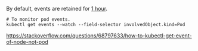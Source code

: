 By default, events are retained for [1 hour](https://github.com/kubernetes/kubernetes/blob/da53a247633cd91bd8e9818574279f3b04aed6a5/cmd/kube-apiserver/app/options/options.go#L71-L72).

```
# To monitor pod events.
kubectl get events --watch --field-selector involvedObject.kind=Pod
```

https://stackoverflow.com/questions/68797633/how-to-kubectl-get-event-of-node-not-pod
